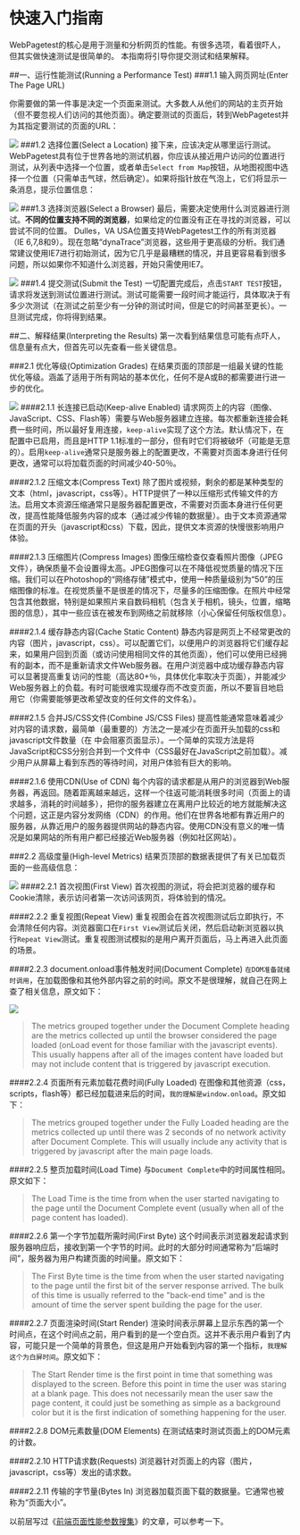 # 快速入门指南
WebPagetest的核心是用于测量和分析网页的性能。有很多选项，看着很吓人，但其实做快速测试是很简单的。
本指南将引导你提交测试和结果解释。

##一、运行性能测试(Running a Performance Test)
###1.1 输入网页网址(Enter The Page URL)

你需要做的第一件事是决定一个页面来测试。大多数人从他们的网站的主页开始（但不要忽视人们访问的其他页面）。确定要测试的页面后，转到WebPagetest并为其指定要测试的页面的URL：

![](/assets/img/using/guide/url.png)
###1.2 选择位置(Select a Location)
接下来，应该决定从哪里运行测试。WebPagetest具有位于世界各地的测试机器，你应该从接近用户访问的位置进行测试，从列表中选择一个位置，或者单击`Select from Map`按钮，从地图视图中选择一个位置（只需单击气球，然后确定）。如果将指针放在气泡上，它们将显示一条消息，提示位置信息：

![](/assets/img/using/guide/map.png)
###1.3 选择浏览器(Select a Browser)
最后，需要决定使用什么浏览器进行测试。**不同的位置支持不同的浏览器**，如果给定的位置没有正在寻找的浏览器，可以尝试不同的位置。 Dulles，VA USA位置支持WebPagetest工作的所有浏览器（IE 6,7,8和9）。现在忽略“dynaTrace”浏览器，这些用于更高级的分析。我们通常建议使用IE7进行初始测试，因为它几乎是最糟糕的情况，并且更容易看到很多问题，所以如果你不知道什么浏览器，开始只需使用IE7。

![](/assets/img/using/guide/browser.png)
###1.4 提交测试(Submit the Test)
一切配置完成后，点击`START TEST`按钮，请求将发送到测试位置进行测试。测试可能需要一段时间才能运行，具体取决于有多少次测试（在测试之前至少有一分钟的测试时间，但是它的时间甚至更长）。一旦测试完成，你将得到结果。

##二、解释结果(Interpreting the Results)
第一次看到结果信息可能有点吓人，信息量有点大，但首先可以先查看一些关键信息。

###2.1 优化等级(Optimization Grades)
在结果页面的顶部是一组最关键的性能优化等级。涵盖了适用于所有网站的基本优化，任何不是A或B的都需要进行进一步的优化。

![](/assets/img/using/guide/grades.png)
####2.1.1 长连接已启动(Keep-alive Enabled)
请求网页上的内容（图像、JavaScript、CSS、Flash等）需要与Web服务器建立连接。每次都重新连接会耗费一些时间，所以最好复用连接，`keep-alive`实现了这个方法。默认情况下，在配置中已启用，而且是HTTP 1.1标准的一部分，但有时它们将被破坏（可能是无意的）。启用`keep-alive`通常只是服务器上的配置更改，不需要对页面本身进行任何更改，通常可以将加载页面的时间减少40-50％。

####2.1.2 压缩文本(Compress Text)
除了图片或视频，剩余的都是某种类型的文本（html，javascript，css等）。HTTP提供了一种以压缩形式传输文件的方法。启用文本资源压缩通常只是服务器配置更改，不需要对页面本身进行任何更改，提高性能降低服务内容的成本（通过减少传输的数据量）。由于文本资源通常在页面的开头（javascript和css）下载，因此，提供文本资源的快慢很影响用户体验。

####2.1.3 压缩图片(Compress Images)
图像压缩检查仅查看照片图像（JPEG文件），确保质量不会设置得太高。JPEG图像可以在不降低视觉质量的情况下压缩。我们可以在Photoshop的“网络存储”模式中，使用一种质量级别为“50”的压缩图像的标准。在视觉质量不是很差的情况下，尽量多的压缩图像。在照片中经常包含其他数据，特别是如果照片来自数码相机（包含关于相机，镜头，位置，缩略图的信息），其中一些应该在被发布到网络之前就移除（小心保留任何版权信息）。

####2.1.4 缓存静态内容(Cache Static Content)
静态内容是网页上不经常更改的内容（图片，javascript，css）。可以配置它们，以便用户的浏览器将它们缓存起来，如果用户回到页面（或访问使用相同文件的其他页面），他们可以使用已经拥有的副本，而不是重新请求文件Web服务器。在用户浏览器中成功缓存静态内容可以显著提高重复访问的性能（高达80+％，具体优化率取决于页面），并能减少Web服务器上的负载。有时可能很难实现缓存而不改变页面，所以不要盲目地启用它（你需要能够更改希望改变的任何文件的文件名）。

####2.1.5 合并JS/CSS文件(Combine JS/CSS Files)
提高性能通常意味着减少对内容的请求数，最简单（最重要的）方法之一是减少在页面开头加载的css和javascript文件数量（在<head> 中会阻塞页面显示）。一个简单的实现方法是将JavaScript和CSS分别合并到一个文件中（CSS最好在JavaScript之前加载）。减少用户从屏幕上看到东西的等待时间，对用户体验有巨大的影响。

####2.1.6 使用CDN(Use of CDN)
每个内容的请求都是从用户的浏览器到Web服务器，再返回。随着距离越来越远，这样一个往返可能消耗很多时间（页面上的请求越多，消耗的时间越多），把你的服务器建立在离用户比较近的地方就能解决这个问题，这正是内容分发网络（CDN）的作用。他们在世界各地都有靠近用户的服务器，从靠近用户的服务器提供网站的静态内容。使用CDN没有意义的唯一情况是如果网站的所有用户都已经接近Web服务器（例如社区网站）。

###2.2 高级度量(High-level Metrics)
结果页顶部的数据表提供了有关已加载页面的一些高级信息：

![](/assets/img/using/guide/WebPagetest_example.jpeg)
####2.2.1 首次视图(First View)
首次视图的测试，将会把浏览器的缓存和Cookie清除，表示访问者第一次访问该网页，将体验到的情况。

####2.2.2 重复视图(Repeat View)
重复视图会在首次视图测试后立即执行，不会清除任何内容。浏览器窗口在`First View`测试后关闭，然后启动新浏览器以执行`Repeat View`测试。重复视图测试模拟的是用户离开页面后，马上再进入此页面的场景。

####2.2.3 document.onload事件触发时间(Document Complete)
`在DOM准备就绪时调用`，在加载图像和其他外部内容之前的时间。原文不是很理解，就自己在网上查了相关信息，原文如下：

![](/assets/img/using/guide/dom.jpg)
>The metrics grouped together under the Document Complete heading are the metrics collected up until the browser considered the page loaded (onLoad event for those familiar with the javascript events).  This usually happens after all of the images content have loaded but may not include content that is triggered by javascript execution.

####2.2.4 页面所有元素加载花费时间(Fully Loaded)
在图像和其他资源（css，scripts，flash等）都已经加载进来后的时间，`我的理解是window.onload`。原文如下：
>The metrics grouped together under the Fully Loaded heading are the metrics collected up until there was 2 seconds of no network activity after Document Complete.  This will usually include any activity that is triggered by javascript after the main page loads.

####2.2.5 整页加载时间(Load Time)
与`Document Complete`中的时间属性相同。原文如下：
>The Load Time is the time from when the user started navigating to the page until the Document Complete event (usually when all of the page content has loaded).

####2.2.6 第一个字节加载所需时间(First Byte)
这个时间表示浏览器发起请求到服务器响应后，接收到第一个字节的时间。此时的大部分时间通常称为“后端时间”，服务器为用户构建页面的时间量。原文如下：
>The First Byte time is the time from when the user started navigating to the page until the first bit of the server response arrived.  The bulk of this time is usually referred to the "back-end time" and is the amount of time the server spent building the page for the user.

####2.2.7 页面渲染时间(Start Render)
渲染时间表示屏幕上显示东西的第一个时间点，在这个时间点之前，用户看到的是一个空白页。这并不表示用户看到了内容，可能只是一个简单的背景色，但这是用户开始看到内容的第一个指标，`我理解这个为白屏时间`。原文如下：
>The Start Render time is the first point in time that something was displayed to the screen.  Before this point in time the user was staring at a blank page.  This does not necessarily mean the user saw the page content, it could just be something as simple as a background color but it is the first indication of something happening for the user.

####2.2.8 DOM元素数量(DOM Elements)
在测试结束时测试页面上的DOM元素的计数。

####2.2.10 HTTP请求数(Requests)
浏览器针对页面上的内容（图片，javascript，css等）发出的请求数。

####2.2.11 传输的字节量(Bytes In)
浏览器加载页面下载的数据量。它通常也被称为“页面大小”。

以前层写过《[前端页面性能参数搜集](http://www.cnblogs.com/strick/p/5750022.html)》的文章，可以参考一下。